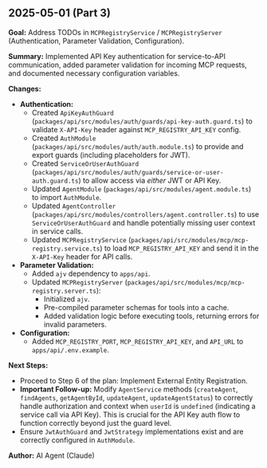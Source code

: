 ## 2025-05-01 (Part 3)

**Goal:** Address TODOs in `MCPRegistryService` / `MCPRegistryServer` (Authentication, Parameter Validation, Configuration).

**Summary:**
Implemented API Key authentication for service-to-API communication, added parameter validation for incoming MCP requests, and documented necessary configuration variables.

**Changes:**
- **Authentication:**
    - Created `ApiKeyAuthGuard` (`packages/api/src/modules/auth/guards/api-key-auth.guard.ts`) to validate `X-API-Key` header against `MCP_REGISTRY_API_KEY` config.
    - Created `AuthModule` (`packages/api/src/modules/auth/auth.module.ts`) to provide and export guards (including placeholders for JWT).
    - Created `ServiceOrUserAuthGuard` (`packages/api/src/modules/auth/guards/service-or-user-auth.guard.ts`) to allow access via *either* JWT or API Key.
    - Updated `AgentModule` (`packages/api/src/modules/agent.module.ts`) to import `AuthModule`.
    - Updated `AgentController` (`packages/api/src/modules/controllers/agent.controller.ts`) to use `ServiceOrUserAuthGuard` and handle potentially missing user context in service calls.
    - Updated `MCPRegistryService` (`packages/api/src/modules/mcp/mcp-registry.service.ts`) to load `MCP_REGISTRY_API_KEY` and send it in the `X-API-Key` header for API calls.
- **Parameter Validation:**
    - Added `ajv` dependency to `apps/api`.
    - Updated `MCPRegistryServer` (`packages/api/src/modules/mcp/mcp-registry.server.ts`):
        - Initialized `ajv`.
        - Pre-compiled parameter schemas for tools into a cache.
        - Added validation logic before executing tools, returning errors for invalid parameters.
- **Configuration:**
    - Added `MCP_REGISTRY_PORT`, `MCP_REGISTRY_API_KEY`, and `API_URL` to `apps/api/.env.example`.

**Next Steps:**
- Proceed to Step 6 of the plan: Implement External Entity Registration.
- **Important Follow-up:** Modify `AgentService` methods (`createAgent`, `findAgents`, `getAgentById`, `updateAgent`, `updateAgentStatus`) to correctly handle authorization and context when `userId` is `undefined` (indicating a service call via API Key). This is crucial for the API Key auth flow to function correctly beyond just the guard level.
- Ensure `JwtAuthGuard` and `JwtStrategy` implementations exist and are correctly configured in `AuthModule`.

**Author:** AI Agent (Claude)

